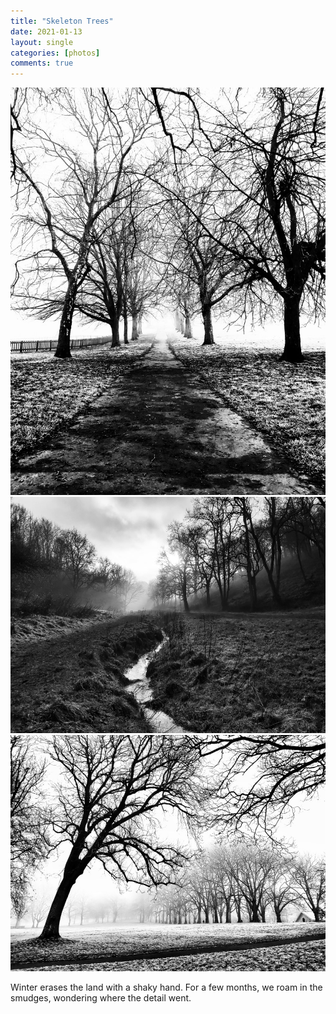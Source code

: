 ```yaml
---
title: "Skeleton Trees"
date: 2021-01-13
layout: single
categories: [photos]
comments: true
---
```

<img src="/assets/images/articles/2021/skeletontree1.jpg" class="responsive"><br>
<img src="/assets/images/articles/2021/skeletontree2.jpeg" class="responsive"><br>
<img src="/assets/images/articles/2021/skeletontree3.jpeg" class="responsive"><br>

Winter erases the land with a shaky hand. For a few months, we roam in the smudges, wondering where the detail went.
